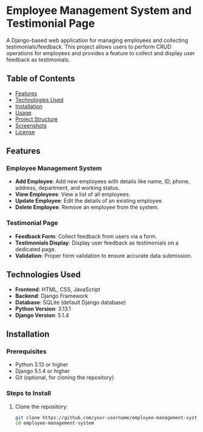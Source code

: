 # Employee Management System and Testimonial Page

A Django-based web application for managing employees and collecting testimonials/feedback. This project allows users to perform CRUD operations for employees and provides a feature to collect and display user feedback as testimonials.

## Table of Contents
- [Features](#features)
- [Technologies Used](#technologies-used)
- [Installation](#installation)
- [Usage](#usage)
- [Project Structure](#project-structure)
- [Screenshots](#screenshots)
- [License](#license)

## Features

### Employee Management System
- **Add Employee**: Add new employees with details like name, ID, phone, address, department, and working status.
- **View Employees**: View a list of all employees.
- **Update Employee**: Edit the details of an existing employee.
- **Delete Employee**: Remove an employee from the system.

### Testimonial Page
- **Feedback Form**: Collect feedback from users via a form.
- **Testimonials Display**: Display user feedback as testimonials on a dedicated page.
- **Validation**: Proper form validation to ensure accurate data submission.

## Technologies Used
- **Frontend**: HTML, CSS, JavaScript
- **Backend**: Django Framework
- **Database**: SQLite (default Django database)
- **Python Version**: 3.13.1
- **Django Version**: 5.1.4

## Installation

### Prerequisites
- Python 3.13 or higher
- Django 5.1.4 or higher
- Git (optional, for cloning the repository)

### Steps to Install
1. Clone the repository:
   ```bash
   git clone https://github.com/your-username/employee-management-system.git
   cd employee-management-system
